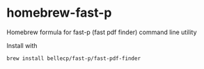 # homebrew-fast-p
Homebrew formula for fast-p (fast pdf finder) command line utility

Install with
```
brew install bellecp/fast-p/fast-pdf-finder
```
